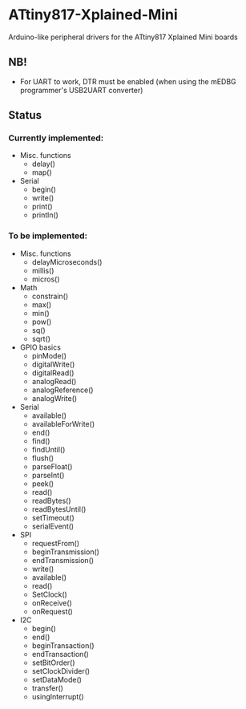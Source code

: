 # ATtiny817-Xplained-Mini
Arduino-like peripheral drivers for the ATtiny817 Xplained Mini boards

## NB!
* For UART to work, DTR must be enabled (when using the mEDBG programmer's USB2UART converter)

## Status
### Currently implemented:
* Misc. functions
	* delay()
	* map()
* Serial
    * begin()
	* write()
	* print()
	* println()
 
### To be implemented:
* Misc. functions
    * delayMicroseconds()
	* millis()
	* micros()
* Math
	* constrain()
	* max()
	* min()
	* pow()
	* sq()
	* sqrt()
* GPIO basics
	* pinMode()
	* digitalWrite()
	* digitalRead()
	* analogRead()
	* analogReference()
	* analogWrite()
* Serial
    * available()
	* availableForWrite()
	* end()
	* find()
	* findUntil()
	* flush()
	* parseFloat()
	* parseInt()
	* peek()
	* read()
	* readBytes()
	* readBytesUntil()
	* setTimeout()
	* serialEvent()
* SPI
	* requestFrom()
	* beginTransmission()
	* endTransmission()
	* write()
	* available()
	* read()
	* SetClock()
	* onReceive()
	* onRequest()
* I2C
	* begin()
	* end()
	* beginTransaction()
	* endTransaction()
	* setBitOrder()
	* setClockDivider()
	* setDataMode()
	* transfer()
	* usingInterrupt()